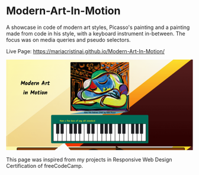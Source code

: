 # Modern-Art-In-Motion
A showcase in code of modern art styles, Picasso's painting and a painting made from code in his style, with a keyboard instrument in-between.  The focus was on media queries and pseudo selectors.

Live Page: https://mariacristinai.github.io/Modern-Art-In-Motion/

![Screenshot of the upper part of the page](/images/screenshot.png?raw=true "Small landing Page Preview")

This page was inspired from my projects in Responsive Web Design Certification of freeCodeCamp.